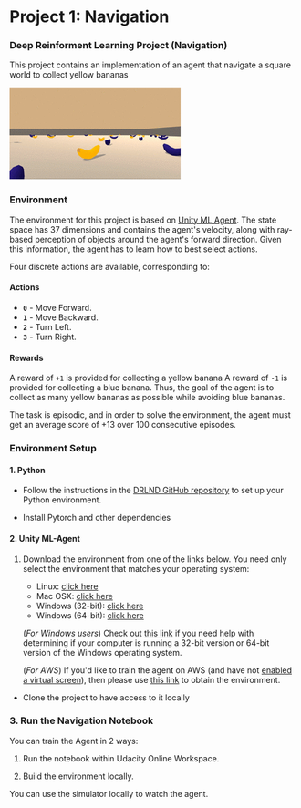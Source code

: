 
# Project 1: Navigation

### Deep Reinforment Learning Project (Navigation)

This project contains an implementation of an agent that navigate a square world to collect yellow bananas

![Agent](./images/simulation.gif)

### Environment

The environment for this project is based on [Unity ML Agent](https://github.com/Unity-Technologies/ml-agents).
The state space has 37 dimensions and contains the agent's velocity, along with ray-based perception of objects around the agent's forward direction. Given this information, the agent has to learn how to best select actions. 

Four discrete actions are available, corresponding to:

#### Actions
- **`0`** - Move Forward.
- **`1`** - Move Backward.
- **`2`** - Turn Left.
- **`3`** - Turn Right.

#### Rewards
A reward of ```+1``` is provided for collecting a yellow banana
A reward of ```-1``` is provided for collecting a blue banana. Thus, the goal of the agent is to collect as many yellow bananas as possible while avoiding blue bananas.

The task is episodic, and in order to solve the environment, the agent must get an average score of +13 over 100 consecutive episodes.

### Environment Setup

#### 1. Python

- Follow the instructions in the [DRLND GitHub repository](https://github.com/udacity/deep-reinforcement-learning#dependencies) to set up your Python environment.

- Install Pytorch and other dependencies

#### 2. Unity ML-Agent

1. Download the environment from one of the links below.  You need only select the environment that matches your operating system:
    - Linux: [click here](https://s3-us-west-1.amazonaws.com/udacity-drlnd/P1/Banana/Banana_Linux.zip)
    - Mac OSX: [click here](https://s3-us-west-1.amazonaws.com/udacity-drlnd/P1/Banana/Banana.app.zip)
    - Windows (32-bit): [click here](https://s3-us-west-1.amazonaws.com/udacity-drlnd/P1/Banana/Banana_Windows_x86.zip)
    - Windows (64-bit): [click here](https://s3-us-west-1.amazonaws.com/udacity-drlnd/P1/Banana/Banana_Windows_x86_64.zip)
    
    (_For Windows users_) Check out [this link](https://support.microsoft.com/en-us/help/827218/how-to-determine-whether-a-computer-is-running-a-32-bit-version-or-64) if you need help with determining if your computer is running a 32-bit version or 64-bit version of the Windows operating system.

    (_For AWS_) If you'd like to train the agent on AWS (and have not [enabled a virtual screen](https://github.com/Unity-Technologies/ml-agents/blob/master/docs/Training-on-Amazon-Web-Service.md)), then please use [this link](https://s3-us-west-1.amazonaws.com/udacity-drlnd/P1/Banana/Banana_Linux_NoVis.zip) to obtain the environment.

- Clone the project to have access to it locally

### 3. Run the Navigation Notebook

You can train the Agent in 2 ways:

1. Run the notebook within Udacity Online Workspace.

2. Build the environment locally.

You can use the simulator locally to watch the agent.


```python

```
